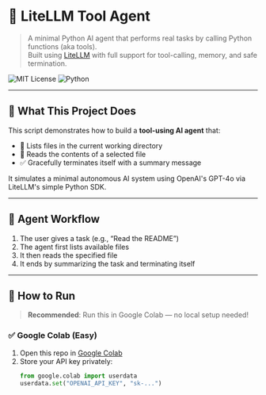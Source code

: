 # 🔧 LiteLLM Tool Agent

> A minimal Python AI agent that performs real tasks by calling Python functions (aka tools).  
> Built using [LiteLLM](https://github.com/BerriAI/litellm) with full support for tool-calling, memory, and safe termination.

![MIT License](https://img.shields.io/badge/license-MIT-green)
![Python](https://img.shields.io/badge/Python-3.8%2B-blue)

---

## 🤖 What This Project Does

This script demonstrates how to build a **tool-using AI agent** that:
- 📁 Lists files in the current working directory
- 📖 Reads the contents of a selected file
- ✅ Gracefully terminates itself with a summary message

It simulates a minimal autonomous AI system using OpenAI's GPT-4o via LiteLLM's simple Python SDK.

---

## 🧠 Agent Workflow

1. The user gives a task (e.g., “Read the README”)
2. The agent first lists available files
3. It then reads the specified file
4. It ends by summarizing the task and terminating itself

---

## 🧪 How to Run

> **Recommended**: Run this in Google Colab — no local setup needed!

### ✅ Google Colab (Easy)
1. Open this repo in [Google Colab](https://colab.research.google.com/)
2. Store your API key privately:
   ```python
   from google.colab import userdata
   userdata.set("OPENAI_API_KEY", "sk-...")

